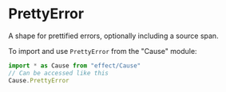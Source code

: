 # PrettyError

A shape for prettified errors, optionally including a source span.

To import and use `PrettyError` from the "Cause" module:

```ts
import * as Cause from "effect/Cause"
// Can be accessed like this
Cause.PrettyError
```
